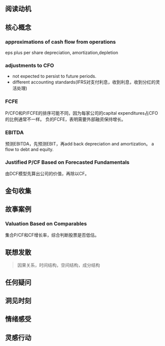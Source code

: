 ## 阅读动机
## 核心概念

### approximations of cash flow from operations
eps plus per share depreciation, amortization,depletion

### adjustments to CFO
- not expected to persist to future periods.
- different accounting standards(IFRS对支付利息，收到利息，收到分红的灵活处理)

### FCFE
P/CFO和P/FCFE的排序可能不同，因为每家公司的capital expenditures占CFO的比例通常不一样。
负的FCFE，表明需要外部融资保持增长。

### EBITDA
预测EBITDA，先预测EBIT，再add back depreciation and amortization。
a flow to debt and equity.

### Justified P/CF Based on Forecasted Fundamentals
由DCF模型先算出公司的价值，再除以CF。
## 金句收集

## 故事案例

### Valuation Based on Comparables
集合P/CF和CF增长率，综合判断股票是否低估。

## 联想发散
> 因果关系，时间结构，空间结构，成分结构
## 任何疑问

## 洞见时刻

## 情绪感受

## 灵感行动